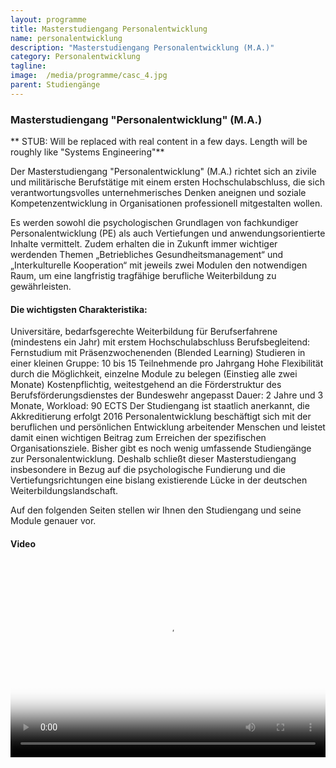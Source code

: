 ```yaml
---
layout: programme
title: Masterstudiengang Personalentwicklung 
name: personalentwicklung
description: "Masterstudiengang Personalentwicklung (M.A.)"
category: Personalentwicklung
tagline: 
image:  /media/programme/casc_4.jpg
parent: Studiengänge
---
```


### Masterstudiengang "Personalentwicklung" (M.A.)

** STUB: Will be replaced with real content in a few days. Length will be roughly like "Systems Engineering"**

Der Masterstudiengang "Personalentwicklung" (M.A.) richtet sich an zivile und militärische Berufstätige mit einem ersten Hochschulabschluss, die sich verantwortungsvolles unternehmerisches Denken aneignen und soziale Kompetenzentwicklung in Organisationen professionell mitgestalten wollen.

Es werden sowohl die psychologischen Grundlagen von fachkundiger Personalentwicklung (PE) als auch Vertiefungen und anwendungsorientierte Inhalte vermittelt. Zudem erhalten die in Zukunft immer wichtiger werdenden Themen „Betriebliches Gesundheitsmanagement“ und „Interkulturelle Kooperation“ mit jeweils zwei Modulen den notwendigen Raum, um eine langfristig tragfähige berufliche Weiterbildung zu gewährleisten.

#### Die wichtigsten Charakteristika:

Universitäre, bedarfsgerechte Weiterbildung für Berufserfahrene (mindestens ein Jahr) mit erstem Hochschulabschluss
Berufsbegleitend: Fernstudium mit Präsenzwochenenden (Blended Learning)
Studieren in einer kleinen Gruppe: 10 bis 15 Teilnehmende pro Jahrgang
Hohe Flexibilität durch die Möglichkeit, einzelne Module zu belegen (Einstieg alle zwei Monate)
Kostenpflichtig, weitestgehend an die Förderstruktur des Berufsförderungsdienstes der Bundeswehr angepasst
Dauer: 2 Jahre und 3 Monate, Workload: 90 ECTS
Der Studiengang ist staatlich anerkannt, die Akkreditierung erfolgt 2016
Personalentwicklung beschäftigt sich mit der beruflichen und persönlichen Entwicklung arbeitender Menschen und leistet damit einen wichtigen Beitrag zum Erreichen der spezifischen Organisationsziele.
Bisher gibt es noch wenig umfassende Studiengänge zur Personalentwicklung. Deshalb schließt dieser Masterstudiengang insbesondere in Bezug auf die psychologische Fundierung und die Vertiefungsrichtungen eine bislang existierende Lücke in der deutschen Weiterbildungslandschaft.

Auf den folgenden Seiten stellen wir Ihnen den Studiengang und seine Module genauer vor.

 

#### Video

<video autobuffer="" controls="controls" poster="https://www.unibw.de/casc/studiengaenge/pe/master-casc-pe.mp4" style="width: 560px; height: 315px; max-width: 100%;"><source src="https://www.unibw.de/casc/studiengaenge/pe/master-casc-pe.mp4"><object classid="clsid:D27CDB6E-AE6D-11cf-96B8-444553540000" codebase="http://download.macromedia.com/pub/shockwave/cabs/flash/swflash.cab#version=10,0,0,0" height="315" width="560"><param name="movie" value="https://www.unibw.de/medz/strobe-media-playback/strobemediaplayback.swf"><param name="FlashVars" value="src=https://www.unibw.de/casc/studiengaenge/pe/mp4-pe"><param name="allowFullScreen" value="true"><param name="allowscriptaccess" value="always"><embed allowfullscreen="true" allowscriptaccess="always" flashvars="https://www.unibw.de/casc/studiengaenge/pe/mp4-pe" height="315" src="https://www.unibw.de/medz/strobe-media-playback/strobemediaplayback.swf" type="application/x-shockwave-flash" width="560"></object></video>

 
